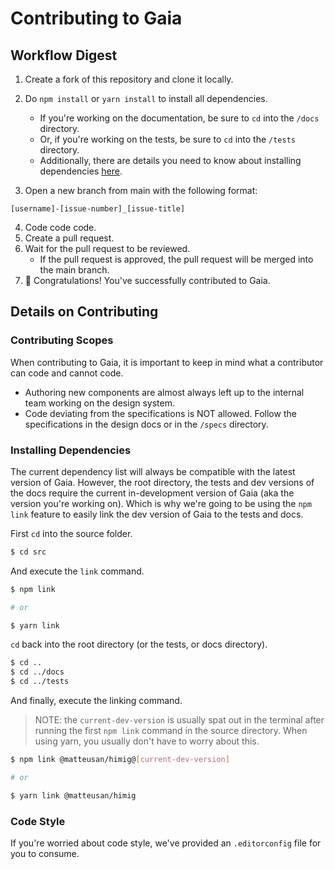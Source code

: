 # Contributing to Gaia

## Workflow Digest
1. Create a fork of this repository and clone it locally.
2. Do `npm install` or `yarn install` to install all dependencies.
    - If you're working on the documentation, be sure to `cd` into the `/docs` directory.
    - Or, if you're working on the tests, be sure to `cd` into the `/tests` directory.
    - Additionally, there are details you need to know about installing dependencies [here](#installing-dependencies).

3. Open a new branch from main with the following format:

```text
[username]-[issue-number]_[issue-title]
```

4. Code code code.
5. Create a pull request.
6. Wait for the pull request to be reviewed.
    - If the pull request is approved, the pull request will be merged into the main branch.
7. 🎉 Congratulations! You've successfully contributed to Gaia.

## Details on Contributing
### Contributing Scopes
When contributing to Gaia, it is important to keep in mind what a contributor can code and cannot code.

- Authoring new components are almost always left up to the internal team working on the design system.
- Code deviating from the specifications is NOT allowed. Follow the specifications in the design docs or in the `/specs` directory.

### Installing Dependencies
The current dependency list will always be compatible with the latest version of Gaia. However, the root directory, the tests and dev versions of the docs require the current in-development version of Gaia (aka the version you're working on). Which is why we're going to be using the `npm link` feature to easily link the dev version of Gaia to the tests and docs.

First `cd` into the source folder.
```sh
$ cd src
```

And execute the `link` command.
```sh
$ npm link

# or

$ yarn link
```

`cd` back into the root directory (or the tests, or docs directory).
```sh
$ cd ..
$ cd ../docs
$ cd ../tests
```

And finally, execute the linking command.
> NOTE: the `current-dev-version` is usually spat out in the terminal after running the first `npm link` command in the source directory. When using yarn, you usually don't have to worry about this.

```sh
$ npm link @matteusan/himig@[current-dev-version]

# or

$ yarn link @matteusan/himig
```

### Code Style
If you're worried about code style, we've provided an `.editorconfig` file for you to consume.

